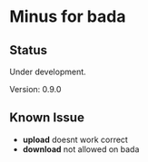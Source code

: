 # Minus for bada

## Status

Under development. 

Version: 0.9.0

## Known Issue

* **upload** doesnt work correct
* **download** not allowed on bada